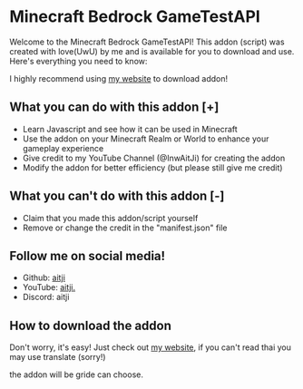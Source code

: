 # Minecraft Bedrock GameTestAPI
Welcome to the Minecraft Bedrock GameTestAPI! This addon (script) was created with love(UwU) by me and is available for you to download and use. Here's everything you need to know:

I highly recommend using [my website](https://mcbe.vercel.app/new) to download addon!

## What you can do with this addon [+]
- Learn Javascript and see how it can be used in Minecraft
- Use the addon on your Minecraft Realm or World to enhance your gameplay experience
- Give credit to my YouTube Channel (@InwAitJi) for creating the addon
- Modify the addon for better efficiency (but please still give me credit)

## What you can't do with this addon [-] 
- Claim that you made this addon/script yourself
- Remove or change the credit in the "manifest.json" file

## Follow me on social media!
- Github: [aitji](https://github.com/aitji)
- YouTube: [aitji.](https://www.youtube.com/@aitji.)
- Discord: aitji

## How to download the addon
Don't worry, it's easy! Just check out [my website](https://mcbe.vercel.app/new), if you can't read thai you may use translate (sorry!)

the addon will be gride can choose.
